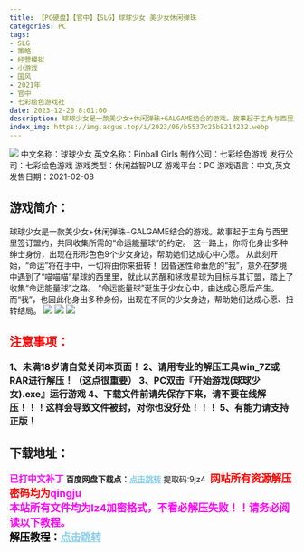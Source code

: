 ```yaml
---
title: 【PC硬盘】【官中】【SLG】球球少女 美少女休闲弹珠
categories: PC
tags:
- SLG
- 策略
- 经营模拟
- 小游戏
- 国风
- 2021年
- 官中
- 七彩绘色游戏社
date: 2023-12-20 8:01:00
description: 球球少女是一款美少女+休闲弹珠+GALGAME结合的游戏。故事起于主角与西里里签订盟约，共同收集所需的“命运能量球”的约定。这一路上，你将化身出多种绅士身份，出现在形形色色9个少女身边，帮助她们达成心中心愿。从此刻开始，“命运”将在手中，一切将由你来扭转！因昏迷性命垂危的“我”，意外在梦境中遇到了“喵喵喵”星球的西里里，就此以苏醒和拯救星球为目标与其订盟，踏上了收集“命运能量球”之路。“命运能量球”诞生于少女心中，由达成心愿后产生。而“我”，也因此化身出多种身份，出现在不同的少女身边，帮助她们达成心愿、扭转结局。
index_img: https://img.acgus.top/i/2023/06/b5537c25b8214232.webp
---
```

![](https://img.acgus.top/i/2023/06/b5537c25b8214232.webp)
中文名称：球球少女
英文名称：Pinball Girls
制作公司：七彩绘色游戏
发行公司：七彩绘色游戏
游戏类型：休闲益智PUZ
游戏平台：PC
游戏语言：中文,英文
发售日期：2021-02-08

## 游戏简介：
球球少女是一款美少女+休闲弹珠+GALGAME结合的游戏。故事起于主角与西里里签订盟约，共同收集所需的“命运能量球”的约定。
这一路上，你将化身出多种绅士身份，出现在形形色色9个少女身边，帮助她们达成心中心愿。
从此刻开始，“命运”将在手中，一切将由你来扭转！
因昏迷性命垂危的“我”，意外在梦境中遇到了“喵喵喵”星球的西里里，就此以苏醒和拯救星球为目标与其订盟，踏上了收集“命运能量球”之路。
“命运能量球”诞生于少女心中，由达成心愿后产生。而“我”，也因此化身出多种身份，出现在不同的少女身边，帮助她们达成心愿、扭转结局。
![](https://img.acgus.top/i/2023/06/e6e2b817ac214509.webp)
![](https://img.acgus.top/i/2023/06/e5b1996018214518.webp)
![](https://img.acgus.top/i/2023/06/9c2333328c214529.webp)




## <font color=#FF0000 >注意事项：</font>
<font size=3><b>1、未满18岁请自觉关闭本页面！
2、请用专业的解压工具win_7Z或RAR进行解压！（这点很重要）
3、PC双击『开始游戏(球球少女).exe』运行游戏
4、下载文件前请先保存下来，请不要在线解压！！！这样会导致文件被封，对你也没好处！！！
5、有能力请支持正版！</b></font>

## 下载地址：
<font color=#FF00FF size=3><b>已打中文补丁</b></font>
<b>百度网盘下载点：</b><a href="https://pan.baidu.com/s/17CT-lUy9cnNx-1-pXnkabQ?pwd=9jz4" style="color: #87CEEB;"><b>点击跳转</b></a> 提取码:9jz4
<a style="padding: 0" href="https://post.qingju.org/AD/"><img style="max-width:100%" src="https://img.acgus.top/i/2024/07/478f689b8021d8d499ab43d21acf137a.gif" alt=""></a>
<b><font color=#FF0000 size=4>网站所有资源解压密码均为</b></font><b><font color=#FF00FF size=4>qingju</font><font color=#FF0000 ></font></b><br><b><font color=#FF00FF size=4>本站所有文件均为lz4加密格式，不看必解压失败！！请务必阅读以下教程。</b></font><br><b><font color=#000 size=4>解压教程：</b><a href="https://post.qingju.org/tutorial/000/" style="color: #87CEEB;"><b>点击跳转</b></a>
